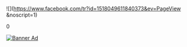 ![](https://www.facebook.com/tr?id=1518049611840373&ev=PageView
	&noscript=1)                      

0

[![Banner Ad](https://iai.tv/assets/Uploads/Banner-translucent-squares.webp)](https://howthelightgetsin.org/festivals/london?utm_source=Top%20banner&utm_medium=kenwood+house&utm_campaign=Hay+24&utm_id=IAI+Site+Ads)